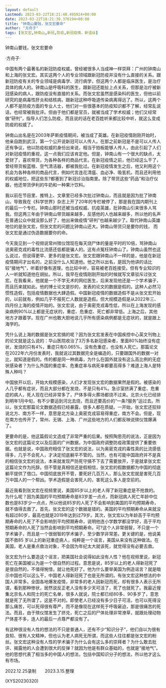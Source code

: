 ```yaml
---
layout: default
Lastmod: 2023-03-22T18:21:40.495924+00:00
date: 2023-03-22T18:21:39.376194+00:00
title: "钟南山要钱，张文宏要命"
author: "方舟子"
tags: [张文宏,钟南山,新冠,防疫,新冠疫情，新语丝]
---
```


钟南山要钱，张文宏要命

·方舟子·

中国有两个最著名的新冠防疫权威，曾经被很多人当成神一样崇拜：广州的钟南山和上海的张文宏。其实这两个人的专业领域跟新冠防疫并没有什么直接的关系。跟新冠防疫有关的专业领域是病毒学、流行病学，但这两个人都是临床医生，是治疗具体的病人的。钟南山是呼吸科的医生，跟新冠还能扯上点关系，但那是治疗被新冠感染的病人，跟防疫没有直接的关系。而张文宏虽然是感染科的医生，但他以前研究的是病毒性肝炎和结核病，跟新冠这种呼吸道传染病离得远了。所以，这两个人都不是防疫方面的专业人士，他们对一些很基本的防疫知识都不了解，经常乱说话，也经常被我批评。但由于他们都是官员，就被当成了学术权威；他们又经常做“研判”，指导人们怎么防疫，而且说的话在老百姓听来都比较中听，就这么变成防疫的权威了。

钟南山出名是在2003年萨斯疫情期间，被当成了英雄。在新冠疫情刚刚开始时，他亲自跑到武汉，第一个公开说新冠可以人传人。在那之前新冠是不是可以人传人还有争议，他以防疫权威的身份出来说，相当于拍板能够人传人，由此引起了人们对新冠疫情的重视，这一点我们应该肯定他。但是，钟南山有一个很大的缺点，太爱财了，喜欢带货，为各种各样的商品代言。在新冠疫情之前，他已经这么干了，曾经带货板蓝根、空气清洁器，都被我批过。在新冠疫情发生之后，他又利用这个机会为各种各样的商品代言，例如代言连花清瘟、血必净、吸氢机，而且还利用他的权威地位，把这些东?都塞到了新冠诊治指南里。除了带货这些“药品”和治疗仪器，他还带货伊利的牛奶和一种果汁饮料。

我以前在节目里、推特上、文章里已经多次批过钟南山，而且就是因为批了钟南山，导致我在《科学世界》杂志上开了20年的专栏被停了，那是我在国内期刊上的最后一个专栏。钟南山那时还被当成权威、抗疫英雄，批钟南山引来很多人骂我。但这两三年由于钟南山带货越来越多，反感他的人也越来越多，所以他的名声在普通公众中就没那么好了，他出来做疫情“研判”也越来越少了。取代钟南山英雄地位的是张文宏，但张文宏的问题比钟南山还大。钟南山带货只是要你的钱， 而张文宏是通过伪造数据要你的命。

今天我见到一个视频说常州殡仪馆现在每天烧尸体的量是平时的10倍，骂钟南山说奥密克戎的毒性比流感还低都是骗人的。这有点冤枉钟南山了。钟南山虽然也这么说过，但说得更早、更多的是张文宏。张文宏跟钟南山不一样的是，他是在新冠疫情期间才出名的，之前没什么人知道他。他之所以出名，是因为他讲的话比较“接地气”，听着好像有道理，也比较中听，容易被老百姓接受。但有专业知识的人一听就知道他在胡扯。所以，我早在疫情刚刚开始的时候就写文章驳斥过张文宏。在我看来，他就是一个不学无术的网红医生，后来发现他还是一个学术骗子，而且历来就如此。他的博士论文是抄的，发表的论文的数据是假的。这种人必然习惯性造假，包括疫情数据也大肆造假。中国新冠疫情的数据造假不是从张文宏开始的，以前就有，例如几乎不报死亡人数就是造假。但大规模造假是从2022年三、四月份上海的疫情开始的。张文宏说，由于奥密克戎毒性低，所以在上海发现的感染病例90%以上都是无症状的，重症、危重症、死亡都非常低。上海之后，其他地方才跟着学。现在广州也敢大胆地说几乎所有感染病例都是无症状的，就是跟上海学的。

凭什么说上海的数据是张文宏搞的呢？因为张文宏发表在中国疾控中心英文刊物上的论文就是这么说的：华山医院收治了3万多名新冠感染者，里面80%始终没有症状，发烧的只有4%，重症只有0.065%，没有危重症，也没有人死亡。那篇论文在2022年六月份发表时，我就说过其数据完全是编造的，只要跟国外的数据一对比，就知道是假的。传的都是同一种病毒，为什么在国外就没有这么高比例的无症状感染者？为什么外国的重症率、危重症率与病死率都要高得多？难道上海人是特殊人种吗？

中国放开以后，开始大规模感染，人们才发现张文宏的数据果然是假的。被感染的人几乎都有症状，而且大部分都在发烧，不是只有4%。急诊室挤满了重症、危重症的病人，死人现在已经非常多了，尸体多得火葬场都烧不过来。北京火化已经排到明年1月中旬，有不少要运到河北去烧，而且还要高价的“一条?服务”运过去。所以，张文宏那篇论文数据造假已经暴露，很多人都在质疑。一开始，张文宏还狡辩说北方、南方不一样，意思是北方染上奥密克戎容易得重症，南方不会。但是，现在南方也传开了，常州、无锡、上海、广州这些地方的人们都反映说殡仪馆爆满了。

更要命的是，他这篇假论文造成了非常严重的后果。按照陶思亮的说法，正是因为张文宏的这篇论文以及后面的广州数据，为中国政府调整防疫政策提供了重要依据。也就是说，中国政府相信了张文宏的说法，以为奥密克戎的毒性真的比流感低得多，几乎不会死人，才决定彻底躺平不管的。当然，也有可能中国政府并不是真的相信张文宏的说法，本来就发现严防死守搞不下去了需要放开，于是就拿张文宏这篇论文作为托辞。但不管是真相信还是假相信，张文宏的假数据都为中国的彻底躺平提供了借口。中国彻底放开不管，要死好几百万人，那么张文宏就是害死几百万中国人的一个帮凶。学术造假是会害死人的，害死这么多人是空前的。

最近我看到张文宏在视频里说，美国85岁以上的老人得了新冠重症是不抢救的。为什么呢？因为美国的平均预期寿命是83岁差一点点，而新冠病人死亡年龄中位数也是83岁少一点点，所以他说85岁的人死了不会影响到美国的平均预期寿命，就不值得去救了。首先，张文宏的这个数据是错的。美国的平均预期寿命从来就没有超过80岁，最高也就是2019年达到过79岁。其次，张文宏以为年龄高于平均预期寿命的人死了不会影响到平均预期寿命，说明他连小学数学都没学好，高于平均预期寿命的人死了当然会影响到平均预期寿命。可?这个人非常弱智，不只是一个学术骗子，而且是一个很弱智的学术骗子，至少数学非常差。更关键的是，他说美国不救85 岁以上的新冠重症病人，纯粹是一个谣言，美国从来没有这种做法。在美国，老人是重点救治对象，不会因为年纪太大就该死，就觉得没有必要去救。

张文宏为什么要造这个谣言，把美国社会说得如此没有人性？他在视频里说，新冠死亡在美国被认为是一个很自然的过程。意思是说，85岁以上的老人得新冠死了是很自然的，不值得惋惜，就让他死好了。他为什么要举美国为例造谣言？就是暗示中国也可以这么干，中国老人得新冠死了也是无所谓的。有张文宏这种想法的中国人非常多。全国各地爆发疫情，非常多的老人因新冠而死，却有很多人表示无所谓，看到那种惨状，居然说反正老人没有多少天可活了，死了也就死了。我最近搜集北京名人和院士的死亡名单，很多人就说，院士都已经80多、90多岁了，意思就是死了无所谓了。这是不对的。即使老人已经没有多少日子可活，也可以死得没那么痛苦，可以死得很有尊严，而不是像现在这样死于呼吸窘迫，那是很痛苦的死法。而且，由于殡仪馆发生了挤兑，死亡之后的尸体处理非常潦草，就跟处理动物尸体差不多，连人的最后一点尊严都没有了。

有这种很没有人性的想法的不只是普通人，还有不少“知识分子”，他们自以为很有良知、很有人文精神，但也认为老人病死无所谓，而这些人往往都是张文宏的粉丝。张文宏这种没有人性的学术骗子为什么会有这么多的崇拜者？为什么敢去批评、揭露他的人会遭到很大的反弹？就因为他是有群众基础的，也就是“接地气”。他的思想代表了相当多的中国人的想法，包括中国知识分子的想法，所以他才这么有市场。

2022.12.25录制　　2023.3.15.整理

(XYS20230320)

